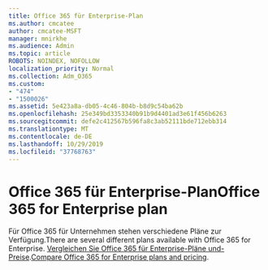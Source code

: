 ```yaml
---
title: Office 365 für Enterprise-Plan
ms.author: cmcatee
author: cmcatee-MSFT
manager: mnirkhe
ms.audience: Admin
ms.topic: article
ROBOTS: NOINDEX, NOFOLLOW
localization_priority: Normal
ms.collection: Adm_O365
ms.custom:
- "474"
- "1500026"
ms.assetid: 5e423a8a-db05-4c46-804b-b8d9c54ba62b
ms.openlocfilehash: 25e349bd3353340b91b9d4401ad3e61f456b6263
ms.sourcegitcommit: defe2c412567b596fa8c3ab52111bde712ebb314
ms.translationtype: MT
ms.contentlocale: de-DE
ms.lasthandoff: 10/29/2019
ms.locfileid: "37768763"
---
```

# <a name="office-365-for-enterprise-plan"></a><span data-ttu-id="89927-102">Office 365 für Enterprise-Plan</span><span class="sxs-lookup"><span data-stu-id="89927-102">Office 365 for Enterprise plan</span></span>

<span data-ttu-id="89927-103">Für Office 365 für Unternehmen stehen verschiedene Pläne zur Verfügung.</span><span class="sxs-lookup"><span data-stu-id="89927-103">There are several different plans available with Office 365 for Enterprise.</span></span> <span data-ttu-id="89927-104">[Vergleichen Sie Office 365 für Enterprise-Pläne und-Preise](https://products.office.com/business/compare-more-office-365-for-business-plans).</span><span class="sxs-lookup"><span data-stu-id="89927-104">[Compare Office 365 for Enterprise plans and pricing](https://products.office.com/business/compare-more-office-365-for-business-plans).</span></span>  
